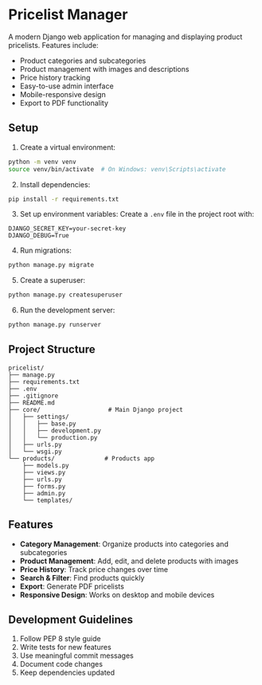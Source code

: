 # Pricelist Manager

A modern Django web application for managing and displaying product pricelists. Features include:

- Product categories and subcategories
- Product management with images and descriptions
- Price history tracking
- Easy-to-use admin interface
- Mobile-responsive design
- Export to PDF functionality

## Setup

1. Create a virtual environment:
```bash
python -m venv venv
source venv/bin/activate  # On Windows: venv\Scripts\activate
```

2. Install dependencies:
```bash
pip install -r requirements.txt
```

3. Set up environment variables:
Create a `.env` file in the project root with:
```
DJANGO_SECRET_KEY=your-secret-key
DJANGO_DEBUG=True
```

4. Run migrations:
```bash
python manage.py migrate
```

5. Create a superuser:
```bash
python manage.py createsuperuser
```

6. Run the development server:
```bash
python manage.py runserver
```

## Project Structure

```
pricelist/
├── manage.py
├── requirements.txt
├── .env
├── .gitignore
├── README.md
├── core/                   # Main Django project
│   ├── settings/
│   │   ├── base.py
│   │   ├── development.py
│   │   └── production.py
│   ├── urls.py
│   └── wsgi.py
└── products/              # Products app
    ├── models.py
    ├── views.py
    ├── urls.py
    ├── forms.py
    ├── admin.py
    └── templates/
```

## Features

- **Category Management**: Organize products into categories and subcategories
- **Product Management**: Add, edit, and delete products with images
- **Price History**: Track price changes over time
- **Search & Filter**: Find products quickly
- **Export**: Generate PDF pricelists
- **Responsive Design**: Works on desktop and mobile devices

## Development Guidelines

1. Follow PEP 8 style guide
2. Write tests for new features
3. Use meaningful commit messages
4. Document code changes
5. Keep dependencies updated
